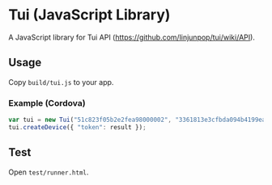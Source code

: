 # Tui (JavaScript Library)

A JavaScript library for Tui API (https://github.com/linjunpop/tui/wiki/API).

## Usage

Copy `build/tui.js` to your app.

### Example (Cordova)

```javascript
var tui = new Tui("51c823f05b2e2fea98000002", "3361813e3cfbda094b4199ea6bd453d3756f8c52");
tui.createDevice({ "token": result });
```

## Test

Open `test/runner.html`.
